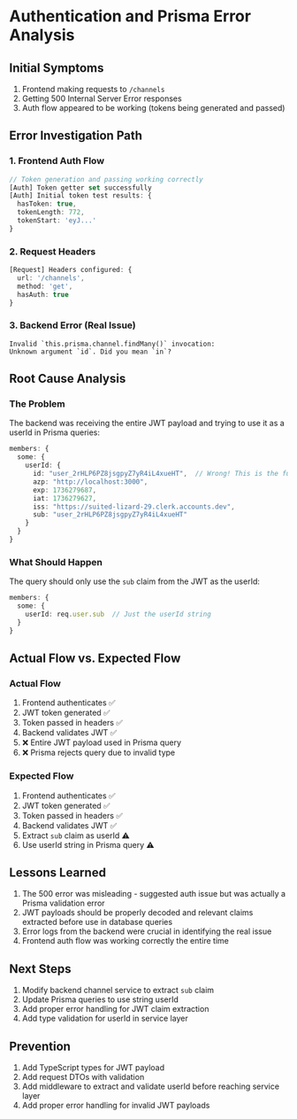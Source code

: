 # Authentication and Prisma Error Analysis

## Initial Symptoms
1. Frontend making requests to `/channels`
2. Getting 500 Internal Server Error responses
3. Auth flow appeared to be working (tokens being generated and passed)

## Error Investigation Path

### 1. Frontend Auth Flow
```typescript
// Token generation and passing working correctly
[Auth] Token getter set successfully
[Auth] Initial token test results: { 
  hasToken: true, 
  tokenLength: 772, 
  tokenStart: 'eyJ...' 
}
```

### 2. Request Headers
```typescript
[Request] Headers configured: { 
  url: '/channels', 
  method: 'get', 
  hasAuth: true 
}
```

### 3. Backend Error (Real Issue)
```
Invalid `this.prisma.channel.findMany()` invocation:
Unknown argument `id`. Did you mean `in`?
```

## Root Cause Analysis

### The Problem
The backend was receiving the entire JWT payload and trying to use it as a userId in Prisma queries:

```typescript
members: {
  some: {
    userId: {
      id: "user_2rHLP6PZ8jsgpyZ7yR4iL4xueHT",  // Wrong! This is the full JWT
      azp: "http://localhost:3000",
      exp: 1736279687,
      iat: 1736279627,
      iss: "https://suited-lizard-29.clerk.accounts.dev",
      sub: "user_2rHLP6PZ8jsgpyZ7yR4iL4xueHT"
    }
  }
}
```

### What Should Happen
The query should only use the `sub` claim from the JWT as the userId:

```typescript
members: {
  some: {
    userId: req.user.sub  // Just the userId string
  }
}
```

## Actual Flow vs. Expected Flow

### Actual Flow
1. Frontend authenticates ✅
2. JWT token generated ✅
3. Token passed in headers ✅
4. Backend validates JWT ✅
5. ❌ Entire JWT payload used in Prisma query
6. ❌ Prisma rejects query due to invalid type

### Expected Flow
1. Frontend authenticates ✅
2. JWT token generated ✅
3. Token passed in headers ✅
4. Backend validates JWT ✅
5. Extract `sub` claim as userId ⚠️
6. Use userId string in Prisma query ⚠️

## Lessons Learned
1. The 500 error was misleading - suggested auth issue but was actually a Prisma validation error
2. JWT payloads should be properly decoded and relevant claims extracted before use in database queries
3. Error logs from the backend were crucial in identifying the real issue
4. Frontend auth flow was working correctly the entire time

## Next Steps
1. Modify backend channel service to extract `sub` claim
2. Update Prisma queries to use string userId
3. Add proper error handling for JWT claim extraction
4. Add type validation for userId in service layer

## Prevention
1. Add TypeScript types for JWT payload
2. Add request DTOs with validation
3. Add middleware to extract and validate userId before reaching service layer
4. Add proper error handling for invalid JWT payloads 